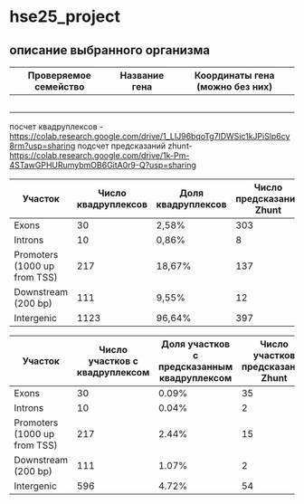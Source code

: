 # hse25_project
## описание выбранного организма


| Проверяемое семейство | Название гена | Координаты гена (можно без них) |
|-----------------------|---------------|---------------------------------|
|                       |               |                                 |
|                       |               |                                 |
|                       |               |                                 |
|                       |               |                                 |
|                       |               |                                 |


посчет квадруплексов - https://colab.research.google.com/drive/1_LIJ96bqoTg7lDWSic1kJPiSlp6cy8rm?usp=sharing
подсчет предсказаний zhunt- https://colab.research.google.com/drive/1k-Pm-4STawGPHURumybmOB6GitA0r9-Q?usp=sharing

| Участок                          | Число квадруплексов | Доля квадруплексов | Число предсказаний Zhunt | Доля предсказаний Zhunt | Число предсказаний ZDNABERT | Доля предсказаний ZDNABERT |
|----------------------------------|---------------------|--------------------|--------------------------|-------------------------|----------------------------|---------------------------|
| Exons                            |       30              |     2,58%               |        303                  |    0,44                     |      5066                      |       87,35%                |
| Introns                          |       10              |      0,86%              |       8                   |     0,011                    |        202                    |          3,48%                 |
| Promoters (1000 up from TSS)     |       217              |     18,67%              |         137                 |      0,2                   |      910                      |       15,69%                    |
| Downstream (200 bp)              |       111             |     9,55%               |         12                |    0,017                     |        276                    |        4,75%                   |
| Intergenic                       |       1123              |     96,64%            |           397               |        0,58                 |        562                    |        9,69%                   |


| Участок                          | Число участков с квадруплексом | Доля участков с предсказанным квадруплексом | Число участков предсказаний Zhunt | Доля участков предсказаний Zhunt | Число участков предсказаний ZDNABERT | Доля участков предсказаний ZDNABERT |
|----------------------------------|---------------------|--------------------|--------------------------|-------------------------|----------------------------|---------------------------|
| Exons                            |     30                |      0.09%              |       35                   |      0,4                  |                            |                           |
| Introns                          |     10                |      0.04%              |       2                  |        0,02                 |                            |                           |
| Promoters (1000 up from TSS)     |     217                |      2.44%              |       15                   |      0,17                   |                            |                           |
| Downstream (200 bp)              |     111                |      1.07%              |       2                   |       0,02                  |                            |                           |
| Intergenic                       |    596                |     4.72%               |       54                  |       0,62                 |                            |                           |

